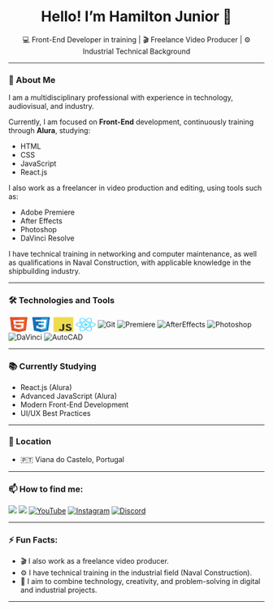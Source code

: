 <h1 align="center">Hello! I’m Hamilton Junior 👋</h1>

<p align="center">
  💻 Front-End Developer in training | 🎬 Freelance Video Producer | ⚙️ Industrial Technical Background
</p>

---

### 🚀 About Me

I am a multidisciplinary professional with experience in technology, audiovisual, and industry.

Currently, I am focused on **Front-End** development, continuously training through **Alura**, studying:

- HTML
- CSS
- JavaScript
- React.js

I also work as a freelancer in video production and editing, using tools such as:

- Adobe Premiere
- After Effects
- Photoshop
- DaVinci Resolve

I have technical training in networking and computer maintenance, as well as qualifications in Naval Construction, with applicable knowledge in the shipbuilding industry.

---

### 🛠️ Technologies and Tools

<div style="display: inline_block">
  <img align="center" alt="HTML5" height="30" width="40" src="https://raw.githubusercontent.com/devicons/devicon/master/icons/html5/html5-original.svg">
  <img align="center" alt="CSS3" height="30" width="40" src="https://raw.githubusercontent.com/devicons/devicon/master/icons/css3/css3-original.svg">
  <img align="center" alt="JavaScript" height="30" width="40" src="https://raw.githubusercontent.com/devicons/devicon/master/icons/javascript/javascript-original.svg">
  <img align="center" alt="React" height="30" width="40" src="https://raw.githubusercontent.com/devicons/devicon/master/icons/react/react-original.svg">
  <img align="center" alt="Git" height="30" width="40" src="https://cdn.jsdelivr.net/gh/devicons/devicon/icons/git/git-original.svg">
  <img align="center" alt="Premiere" height="30" width="40" src="https://cdn.jsdelivr.net/gh/devicons/devicon/icons/premierepro/premierepro-original.svg">
  <img align="center" alt="AfterEffects" height="30" width="40" src="https://cdn.jsdelivr.net/gh/devicons/devicon/icons/aftereffects/aftereffects-original.svg">
  <img align="center" alt="Photoshop" height="30" width="40" src="https://cdn.jsdelivr.net/gh/devicons/devicon/icons/photoshop/photoshop-plain.svg">
  <img align="center" alt="DaVinci" height="30" width="40" src="https://img.icons8.com/color/48/000000/davinci-resolve--v1.png">
  <img align="center" alt="AutoCAD" height="30" width="40" src="https://img.icons8.com/color/48/000000/autocad.png">
</div>

---

### 📚 Currently Studying

- React.js (Alura)
- Advanced JavaScript (Alura)
- Modern Front-End Development
- UI/UX Best Practices

---

### 📍 Location

- 🇵🇹 Viana do Castelo, Portugal

---

### 📫 How to find me:

<div>
  <a href="https://www.linkedin.com/in/hamilttonjunnior/" target="_blank"><img src="https://img.shields.io/badge/-LinkedIn-%230077B5?style=for-the-badge&logo=linkedin&logoColor=white" target="_blank"></a>
  <a href="mailto:hamilttonjunnior@gmail.com"><img src="https://img.shields.io/badge/-Gmail-%23EA4335?style=for-the-badge&logo=gmail&logoColor=white"></a>
  <a href="https://www.youtube.com/hamiltonjunnior" target="_blank"><img src="https://img.shields.io/badge/YouTube-FF0000?style=for-the-badge&logo=youtube&logoColor=white" alt="YouTube"/></a>
  <a href="https://www.instagram.com/hamiltonjunnior/" target="_blank"><img src="https://img.shields.io/badge/Instagram-E4405F?style=for-the-badge&logo=instagram&logoColor=white" alt="Instagram"/></a>
  <a href="https://discord.com/users/seu-usuario" target="_blank"><img src="https://img.shields.io/badge/Discord-5865F2?style=for-the-badge&logo=discord&logoColor=white" alt="Discord"/></a>
</div>

---

### ⚡ Fun Facts:

- 🎬 I also work as a freelance video producer.
- ⚙️ I have technical training in the industrial field (Naval Construction).
- 🎯 I aim to combine technology, creativity, and problem-solving in digital and industrial projects.

---
